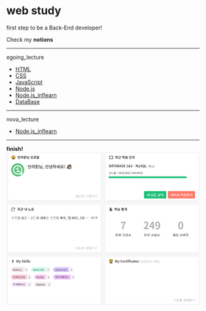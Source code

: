 <!-- Heading -->
# web study
first step to be a Back-End developer!


Check my **notions**

---
egoing_lecture  
* [HTML](https://ryeo.notion.site/web-1-HTML-d94a4766c9444ba3959901c0b37d5d09)
* [CSS](https://ryeo.notion.site/web-2-CSS-2786cf6bd2d447b3849b618341c2053f)
* [JavaScript](https://ryeo.notion.site/web-3-JavaScript-7ebb2d0eb3a6484287ee07210ec12b79)
* [Node.js](https://ryeo.notion.site/_web-Node-js-509f936d3d29475694aefe05e103296e)
* [Node.js_inflearn](https://ryeo.notion.site/_node-js_egoing-180b687487de4373a5cab42bb0de5857)
* [DataBase](https://ryeo.notion.site/_Database-cd021426307a4666b6c1bfc539538cdb)
---


nova_lecture
* [Node.js_inflearn](https://ryeo.notion.site/_nodejs_nova-549fd7debf5c4af594952748b20f8b04)
---
**finish!**
![image](https://github.com/Ryeohwan/web/blob/main/img/My_study.PNG)

<!-- <a href="https://equatorial-dingo-69c.notion.site/web-2-CSS-2786cf6bd2d447b3849b618341c2053f" target="_blank">CSS</a> -->